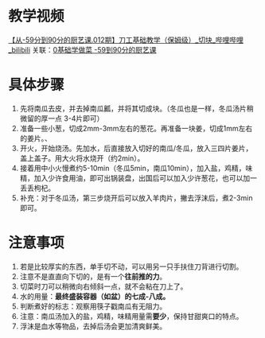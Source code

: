 # 教学视频

[【从-59分到90分的厨艺课.012期】刀工基础教学（保姆级）_切块_哔哩哔哩_bilibili](https://www.bilibili.com/video/BV1Co4y127HA/?spm_id_from=pageDriver&vd_source=f6d522f28072721da0e962ed83629041)
关联：[0基础学做菜 -59到90分的厨艺课](../0基础学做菜%20-59到90分的厨艺课.md)


# 具体步骤

1. 先将南瓜去皮，并去掉南瓜瓤，并将其切成块。（冬瓜也是一样，冬瓜汤片稍微留的厚一点 3-4片即可）
2. 准备一些小葱，切成2mm-3mm左右的葱花。再准备一块姜，切成1mm左右的姜片。、
3. 开火，开始烧汤。先加水，后直接放入切好的南瓜/冬瓜，放入三四片姜片，盖上盖子。用大火将水烧开（约2min）。
4. 接着用中小火慢煮约5-10min（冬瓜5min，南瓜10min），加入盐，鸡精，味精，加入少许食用油，即可出锅装盘，出国后可以加入少许葱花，也可以加一丢丢枸杞。
5. 补充：对于冬瓜汤，第三步烧开后可以放入羊肉片，撇去浮沫后，煮2-3min即可。




# 注意事项

1. 若是比较厚实的东西，单手切不动，可以用另一只手扶住刀背进行切割。
2. 注意不是直直向下切的，是有一个**往前推的力**。
3. 切菜时刀可以稍微向右倾斜一点，就不会粘在刀上了。
4. 水的用量：**最终盛装容器（如盆）的七成-八成。**
5. 判断煮好的标志：观察用筷子戳南瓜有无阻力。
6. 注意：南瓜汤加入的盐，鸡精，味精用量需**要少**，保持甘甜爽口的特点。
7. 浮沫是血水等物品，去掉后汤会更加清爽鲜美。